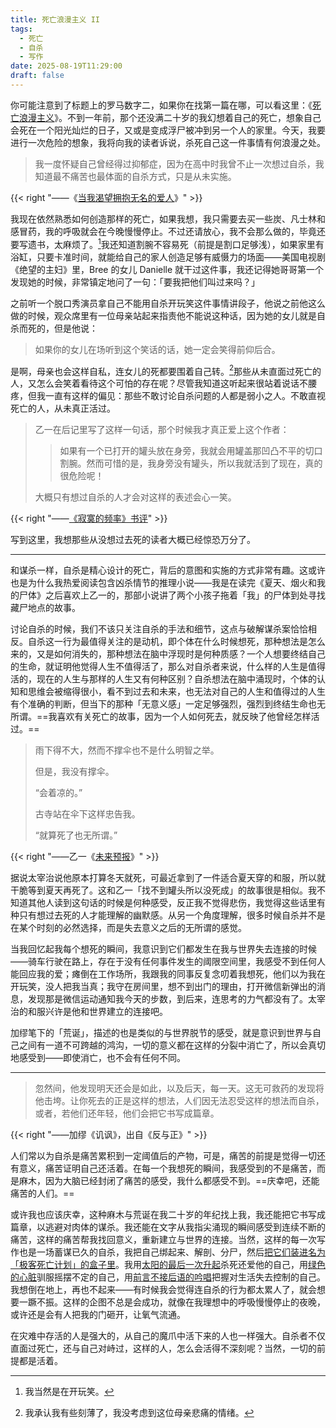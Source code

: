 ```yaml
---
title: 死亡浪漫主义 II
tags:
  - 死亡
  - 自杀
  - 写作
date: 2025-08-19T11:29:00
draft: false
---
```


你可能注意到了标题上的罗马数字二，如果你在找第一篇在哪，可以看这里：《[死亡浪漫主义](/posts/死亡浪漫主义/)》。不到一年前，那个还没满二十岁的我幻想着自己的死亡，想象自己会死在一个阳光灿烂的日子，又或是变成浮尸被冲到另一个人的家里。今天，我要进行一次危险的想象，我将向我的读者诉说，杀死自己这一件事情有何浪漫之处。<!--more-->

> 我一度怀疑自己曾经得过抑郁症，因为在高中时我曾不止一次想过自杀，我知道最不痛苦也最体面的自杀方式，只是从未实施。

{{< right "——《[当我渴望拥抱无名的爱人](/posts/当我渴望拥抱无名的爱人/)》" >}}

我现在依然熟悉如何创造那样的死亡，如果我想，我只需要去买一些炭、凡士林和感冒药，我的呼吸就会在今晚慢慢停止。不过还请放心，我不会那么做的，毕竟还要写遗书，太麻烦了。[^1]我还知道割腕不容易死（前提是割口足够浅），如果家里有浴缸，只要卡准时间，就能给自己的家人创造足够有威慑力的场面——美国电视剧《绝望的主妇》里，Bree 的女儿 Danielle 就干过这件事，我还记得她哥哥第一个发现她的时候，非常镇定地问了一句：「要我把他们叫过来吗？」

之前听一个脱口秀演员拿自己不能用自杀开玩笑这件事情讲段子，他说之前他这么做的时候，观众席里有一位母亲站起来指责他不能说这种话，因为她的女儿就是自杀而死的，但是他说：

> 如果你的女儿在场听到这个笑话的话，她一定会笑得前仰后合。

是啊，母亲也会这样自私，连女儿的死都要围着自己转。[^2]那些从未直面过死亡的人，又怎么会笑着看待这个可怕的存在呢？尽管我知道这听起来很站着说话不腰疼，但我一直有这样的偏见：那些不敢讨论自杀问题的人都是弱小之人。不敢直视死亡的人，从未真正活过。

> 乙一在后记里写了这样一句话，那个时候我才真正爱上这个作者：
>
>> 如果有一个已打开的罐头放在身旁，我就会用罐盖那凹凸不平的切口割腕。然而可惜的是，我身旁没有罐头，所以我就活到了现在，真的很危险呢！
>
> 大概只有想过自杀的人才会对这样的表述会心一笑。

{{< right "——[《寂寞的频率》书评](/library/2025/寂寞的频率/)" >}}

写到这里，我想那些从没想过去死的读者大概已经惊恐万分了。

---

和谋杀一样，自杀是精心设计的死亡，背后的意图和实施的方式非常有趣。这或许也是为什么我热爱阅读包含凶杀情节的推理小说——我是在读完《夏天、烟火和我的尸体》之后喜欢上乙一的，那部小说讲了两个小孩子拖着「我」的尸体到处寻找藏尸地点的故事。

讨论自杀的时候，我们不该只关注自杀的手法和细节，这点与破解谋杀案恰恰相反。自杀这一行为最值得关注的是动机，即个体在什么时候想死，那种想法是怎么来的，又是如何消失的，那种想法在脑中浮现时是何种质感？一个人想要终结自己的生命，就证明他觉得人生不值得活了，那么对自杀者来说，什么样的人生是值得活的，现在的人生与那样的人生又有何种区别？自杀想法在脑中涌现时，个体的认知和思维会被缩得很小，看不到过去和未来，也无法对自己的人生和值得过的人生有个准确的判断，但当下的那种「无意义感」一定足够强烈，强烈到终结生命也无所谓。==我喜欢有关死亡的故事，因为一个人如何死去，就反映了他曾经怎样活过。==

> 雨下得不大，然而不撑伞也不是什么明智之举。
> 
> 但是，我没有撑伞。
> 
> “会着凉的。”
> 
> 古寺站在伞下这样忠告我。
> 
> “就算死了也无所谓。”

{{< right "——乙一《[未来预报](/library/2025/寂寞的频率/#i--未来预报)》" >}}

据说太宰治说他原本打算冬天就死，可最近拿到了一件适合夏天穿的和服，所以就干脆等到夏天再死了。这和乙一「找不到罐头所以没死成」的故事很是相似。我不知道其他人读到这句话的时候是何种感受，反正我不觉得悲伤，我觉得这些话里有种只有想过去死的人才能理解的幽默感。从另一个角度理解，很多时候自杀并不是在某个时刻的必然选择，而是失去意义之后的无所谓的感觉。

当我回忆起我每个想死的瞬间，我意识到它们都发生在我与世界失去连接的时候——骑车行驶在路上，存在于没有任何事件发生的阈限空间里，我感受不到任何人能回应我的爱；瘫倒在工作场所，我跟我的同事反复念叨着我想死，他们以为我在开玩笑，没人把我当真；我守在房间里，想不到出门的理由，打开微信新弹出的消息，发现那是微信运动通知我今天的步数，到后来，连思考的力气都没有了。太宰治的和服兴许是他和世界建立的连接吧。

加缪笔下的「荒诞」，描述的也是类似的与世界脱节的感受，就是意识到世界与自己之间有一道不可跨越的鸿沟，一切的意义都在这样的分裂中消亡了，所以会真切地感受到——即使消亡，也不会有任何不同。

---

> 忽然间，他发现明天还会是如此，以及后天，每一天。这无可救药的发现将他击垮。让你死去的正是这样的想法，人们因无法忍受这样的想法而自杀，或者，若他们还年轻，他们会把它书写成篇章。

{{< right "——加缪《讥讽》，出自《反与正》" >}}

人们常以为自杀是痛苦累积到一定阈值后的产物，可是，痛苦的前提是觉得一切还有意义，痛苦证明自己还活着。在每一个我想死的瞬间，我感受到的不是痛苦，而是麻木，因为大脑已经封闭了痛苦的感受，我什么都感受不到。==庆幸吧，还能痛苦的人们。==

或许我也应该庆幸，这种麻木与荒诞在我二十岁的年纪找上我，我还能把它书写成篇章，以逃避对肉体的谋杀。我还能在文字从我指尖涌现的瞬间感受到连续不断的痛苦，这样的痛苦帮我找回意义，重新建立与世界的连接。当然，这样的每一次写作也是一场蓄谋已久的自杀，我把自己绑起来、解剖、分尸，然后[把它们装进名为「极客死亡计划」的盒子里](/posts/用文字埋葬自己/)。我用[太阳的最后一次升起](/fictions/明天太阳不会升起/)杀死还爱他的自己，用[绿色的心脏](/posts/a-librarian-heart/)驯服摇摆不定的自己，用[前言不接后语的吟唱](/posts/主体缺失/)把握对生活失去控制的自己。我想倒在地上，再也不起来——有时候我会觉得连自杀的行为都太累人了，就会想要一蹶不振。这样的企图不总是会成功，就像在我理想中的呼吸慢慢停止的夜晚，或许还是会有人把我的门砸开，让氧气流通。

在灾难中存活的人是强大的，从自己的魔爪中活下来的人也一样强大。自杀者不仅直面过死亡，还与自己对峙过，这样的人，怎么会活得不深刻呢？当然，一切的前提都是活着。

[^1]: 我当然是在开玩笑。

[^2]: 我承认我有些刻薄了，我没考虑到这位母亲悲痛的情绪。
